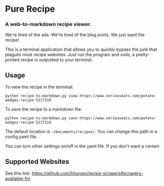 # Pure Recipe
### A web-to-markdown recipe viewer.

We're tired of the ads. We're tired of the blog posts. We just want the recipe!

This is a terminal application that allows you to quickly bypass the junk that plagues most recipe websites. Just run the program and _voila_, a pretty-printed recipe is outputted to your terminal. 

## Usage

To view the recipe in the terminal:

	python recipe-to-markdown.py view https://www.seriouseats.com/potato-wedges-recipe-5217319

To save the recipe to a markdown file: 

	python recipe-to-markdown.py save https://www.seriouseats.com/potato-wedges-recipe-5217319

The default location is `~/Documents/recipes/`. You can change this path in a config.yaml file. 

You can turn other settings on/off in the yaml file. If you don't want a certain 

## Supported Websites

See this link: https://github.com/hhursev/recipe-scrapers#scrapers-available-for


